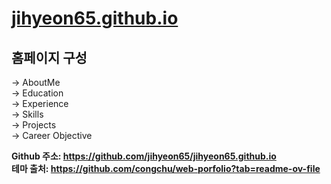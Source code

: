 # [jihyeon65.github.io](https://jihyeon65.github.io/)

## 홈페이지 구성
-> AboutMe </br>
-> Education </br>
-> Experience </br>
-> Skills </br>
-> Projects </br>
-> Career Objective </br>


**Github 주소: https://github.com/jihyeon65/jihyeon65.github.io**
</br>
**테마 출처: https://github.com/congchu/web-porfolio?tab=readme-ov-file**
